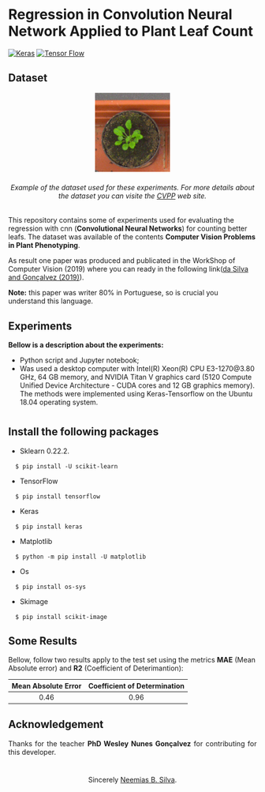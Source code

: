 # Regression in Convolution Neural Network Applied to Plant Leaf Count

[![Keras](https://travis-ci.org/keras-team/keras.svg?branch=master)](https://travis-ci.org/keras-team/keras) 
[![Tensor Flow](https://img.shields.io/badge/api-reference-blue.svg)](https://www.tensorflow.org/api_docs/)


## Dataset

<p align="center"><img src="dataset.png" width="30%" height="30%"></p>
<h6 align="center"> Example of the dataset used for these experiments. For more details about the dataset you can visite the <a href="https://www.plant-phenotyping.org/CVPPP2017-CFP">CVPP</a> web site.</h6>

This repository contains some of experiments used for evaluating the regression with cnn (__Convolutional Neural Networks__) for counting better leafs. The dataset was available of the contents __Computer Vision Problems in Plant Phenotyping__.

As result one paper was produced and publicated in the WorkShop of Computer Vision (2019) where you can ready in the following link([da Silva and Gonçalvez (2019)](https://doi.org/10.5753/wvc.2019.7627)).

__Note:__ this paper was writer 80% in Portuguese, so is crucial you understand this language.


## Experiments
**Bellow is a description about the experiments:**
<ul> 
    <li> Python script and Jupyter notebook;
    <li> Was used a desktop computer with
Intel(R) Xeon(R) CPU E3-1270@3.80 GHz, 64 GB memory, and NVIDIA
Titan V graphics card (5120 Compute Unified Device Architecture -
CUDA cores and 12 GB graphics memory). The methods were implemented
using Keras-Tensorflow on the Ubuntu 18.04 operating
system.
</ul>

#

## Install the following packages

  * Sklearn 0.22.2.
  ```
    $ pip install -U scikit-learn
  ```
  * TensorFlow
  ```
    $ pip install tensorflow
  ```
  * Keras
  ```
    $ pip install keras
  ```
  * Matplotlib
  ```
    $ python -m pip install -U matplotlib
  ```
  * Os
  ```
    $ pip install os-sys
  ```
  * Skimage
  ```
    $ pip install scikit-image
  ```

## Some Results

Bellow, follow two results apply to the test set using the metrics __MAE__ (Mean Absolute error) and __R2__ (Coefficient of Deterimantion):

| __Mean Absolute Error__| __Coefficient of Determination__ |
|:-------------:|:-------------:|
| 0.46     | 0.96|.


## Acknowledgement

<p align="justify">Thanks for the teacher <b>PhD Wesley Nunes Gonçalvez</b> for contributing for this developer.</p>

#

<p align="center">Sincerely <a href="https://github.com/neemiasbsilva"> Neemias B. Silva</a>.</p>
